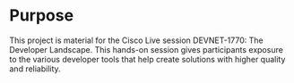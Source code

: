 # Purpose

This project is material for the Cisco Live session DEVNET-1770: The Developer Landscape.  This hands-on session gives participants exposure to the various developer tools that help create solutions with higher quality and reliability.
